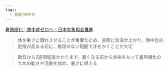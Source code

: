 ```yaml
---
tags:
  - 健康/熱中症
---
```

[暑熱順化 | 熱中症ゼロへ - 日本気象協会推進](https://www.netsuzero.jp/learning/le15)

>体を暑さに慣れさせることが重要なため、実際に気温が上がり、熱中症の危険が高まる前に、無理のない範囲で汗をかくことが大切

>数日から2週間程度かかります。暑くなる前から余裕をもって暑熱順化のための動きや活動を始め、暑さに備える

